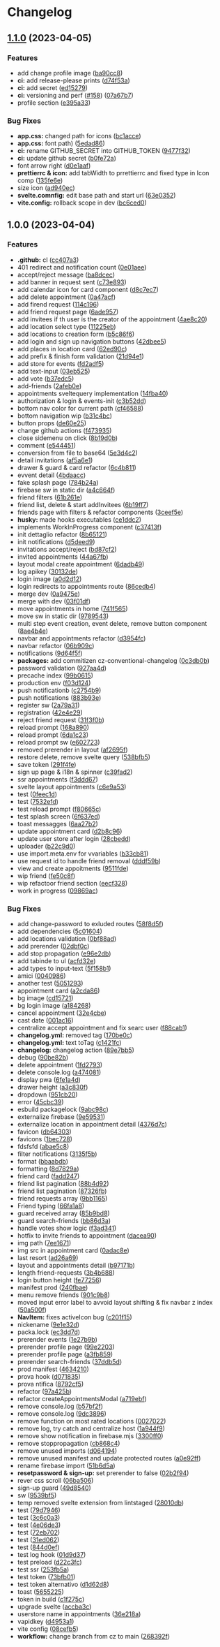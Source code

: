 # Changelog

## [1.1.0](https://github.com/dan-alin/oint/compare/v1.0.0...v1.1.0) (2023-04-05)


### Features

* add change profile image ([ba90cc8](https://github.com/dan-alin/oint/commit/ba90cc846661bd847f1bf654962afd3248d3df8b))
* **ci:** add release-please prints ([d74f53a](https://github.com/dan-alin/oint/commit/d74f53a50841e55cc05503e6f838259646e147fc))
* **ci:** add secret ([ed15279](https://github.com/dan-alin/oint/commit/ed15279394802dba6b0e83d0da4fed29574ccd09))
* **ci:** versioning and perf ([#158](https://github.com/dan-alin/oint/issues/158)) ([07a67b7](https://github.com/dan-alin/oint/commit/07a67b77f27a3aed6e648eab13f7285f9f8fddae))
* profile section ([e395a33](https://github.com/dan-alin/oint/commit/e395a3361307bb0a8aa5173fbea9451daf7050c7))


### Bug Fixes

* **app.css:** changed path for icons ([bc1acce](https://github.com/dan-alin/oint/commit/bc1acce6d603803e3002426c95d66dc8665809b1))
* **app.css:** font path) ([5edad86](https://github.com/dan-alin/oint/commit/5edad8607ee0e5ba211af6c6b5d235a4584986e3))
* **ci:** rename GITHUB_SECRET into GITHUB_TOKEN ([9477f32](https://github.com/dan-alin/oint/commit/9477f321f1f8086d9c8104443e13ef6513ac1f16))
* **ci:** update github secret ([b0fe72a](https://github.com/dan-alin/oint/commit/b0fe72a61202d3f3b762c78e59353a078e8b20e5))
* font arrow right ([d0e1aaf](https://github.com/dan-alin/oint/commit/d0e1aaf78ab8be70c3896f7bf77323d054b006ad))
* **prettierrc & icon:** add tabWidth to prrettierrc and fixed type in Icon comp ([135fe6e](https://github.com/dan-alin/oint/commit/135fe6e53c6bc2d957467723b63021389b5ef34f))
* size icon ([ad940ec](https://github.com/dan-alin/oint/commit/ad940ec22371c89050a2382836220be1531d9e9b))
* **svelte.comnfig:** edit base path and start url ([63e0352](https://github.com/dan-alin/oint/commit/63e035255f0ff0792b0145bcef6f3d3af87bb101))
* **vite.config:** rollback scope in dev ([bc6ced0](https://github.com/dan-alin/oint/commit/bc6ced0fb4253e5683cd00dfd08d5409ed50e2b1))

## 1.0.0 (2023-04-04)

### Features

- **.github:** cI ([cc407a3](https://github.com/dan-alin/oint/commit/cc407a3bf28de06f92b6690fb9b2267b5d6de54f))
- 401 redirect and notification count ([0e01aee](https://github.com/dan-alin/oint/commit/0e01aee894bc1a98895578f36b8237b5553c692b))
- accept/reject message ([ba8dcec](https://github.com/dan-alin/oint/commit/ba8dcecb05e944b18443e4152d10f027b1c6f9c0))
- add banner in request sent ([c73e893](https://github.com/dan-alin/oint/commit/c73e893313321be14b9eb5cdb1d0da78d8014781))
- add calendar icon for card component ([d8c7ec7](https://github.com/dan-alin/oint/commit/d8c7ec7b1f20310704abfd9095f2db64117e1067))
- add delete appointment ([0a47acf](https://github.com/dan-alin/oint/commit/0a47acf1bea052ce9a9537837af717e0725c6b74))
- add firend request ([114c196](https://github.com/dan-alin/oint/commit/114c196da8f7aa1480147d619fd7138dce9e430f))
- add friend request page ([6ade957](https://github.com/dan-alin/oint/commit/6ade9573ec975f9217e16fb04e7ce09bedbe25ee))
- add invitees if th user is the creator of the appointment ([4ae8c20](https://github.com/dan-alin/oint/commit/4ae8c20b385b0e0a9600200ea7ed87937d157f09))
- add location select type ([11225eb](https://github.com/dan-alin/oint/commit/11225ebafe73c9f1dafbb35950a706f4ecc9d11b))
- add locations to creation form ([b5c86f6](https://github.com/dan-alin/oint/commit/b5c86f6ede954d2a503ab8775f12f05445640cae))
- add login and sign up navigation buttons ([42dbee5](https://github.com/dan-alin/oint/commit/42dbee5e7a64198c428ef40ddc5df644ca42852b))
- add places in location card ([62ed90c](https://github.com/dan-alin/oint/commit/62ed90cd7b00fd0fa90ec9650da95dbdcdc0209a))
- add prefix & finish form validation ([21d94e1](https://github.com/dan-alin/oint/commit/21d94e1f4298b7f0cfa03d97d50d5fa84d81d475))
- add store for events ([fd2adf5](https://github.com/dan-alin/oint/commit/fd2adf5a0445ab9130ea99e2c6a09578eef97673))
- add text-input ([03eb525](https://github.com/dan-alin/oint/commit/03eb52550a84b262d11de5f226d0e18e85c5b16e))
- add vote ([b37edc5](https://github.com/dan-alin/oint/commit/b37edc58b9f3b691e6f4571e275e22d3a79c701e))
- add-friends ([2afeb0e](https://github.com/dan-alin/oint/commit/2afeb0e824f6f7b6f71558311ca527337e6adc6d))
- appointments sveltequery implementation ([14fba40](https://github.com/dan-alin/oint/commit/14fba40fe7b338442c389be5a013507f1106440b))
- authorization & login & events-init ([c3b52dd](https://github.com/dan-alin/oint/commit/c3b52dd865ece70ae1037d3e3edd6e456c6f7ac7))
- bottom nav color for current path ([cf46588](https://github.com/dan-alin/oint/commit/cf465888db9196365552f6cdbff6c0111855dba1))
- bottom navigation wip ([b31c4bc](https://github.com/dan-alin/oint/commit/b31c4bc962ada96304dea21c479264a4b08b97a3))
- button props ([de60e25](https://github.com/dan-alin/oint/commit/de60e25b8a1bdfe3bc46ad44c8dc891b7b380923))
- change github actions ([f473935](https://github.com/dan-alin/oint/commit/f4739358cb2686ccf765a8b8cccbd4d5ab76b315))
- close sidemenu on click ([8b19d0b](https://github.com/dan-alin/oint/commit/8b19d0b0035831688d0203a4799d0878b6abda6b))
- comment ([e544451](https://github.com/dan-alin/oint/commit/e54445189429937b6e3e2b617a488741f05cff60))
- conversion from file to base64 ([5e3d4c2](https://github.com/dan-alin/oint/commit/5e3d4c2dd435731c2b9c0214a833bb45e0d1110a))
- detail invitations ([af5a6e1](https://github.com/dan-alin/oint/commit/af5a6e1c5347889306d8b88e93dd8dd7b41823c8))
- drawer & guard & card refactor ([6c4b811](https://github.com/dan-alin/oint/commit/6c4b8112fe9e0842a8412aa300b4e3f587dee2e1))
- evvent detail ([4bdaacc](https://github.com/dan-alin/oint/commit/4bdaacc220aeb0a50bd6b8d88621407993b165f8))
- fake splash page ([784b24a](https://github.com/dan-alin/oint/commit/784b24aaf7a7f6466509826947dc6febab250e5a))
- firebase sw in static dir ([a4c664f](https://github.com/dan-alin/oint/commit/a4c664fe09a0433706330ed29e9256870b888f7d))
- friend filters ([61b261e](https://github.com/dan-alin/oint/commit/61b261ec044ac880d8eeafbaa3ee28dfce09f155))
- friend list, delete & start addInvitees ([6b19ff7](https://github.com/dan-alin/oint/commit/6b19ff7a699f480d52f6c08df424cf56ced4ce60))
- friends page with filters & refactor components ([3ceef5e](https://github.com/dan-alin/oint/commit/3ceef5e674ea5d0eaf24215d6e99e8bf717fb899))
- **husky:** made hooks executables ([ce1ddc2](https://github.com/dan-alin/oint/commit/ce1ddc2fac58f87bbfd90ca8c323de5d3012c1f5))
- implements WorkInProgress component ([c37413f](https://github.com/dan-alin/oint/commit/c37413f5f0d615d63110a545c477424012fe73e7))
- init dettaglio refactor ([8b65121](https://github.com/dan-alin/oint/commit/8b6512150fb7429bff6aa2f4acb96e3b8b7248f0))
- init notifications ([d5deed9](https://github.com/dan-alin/oint/commit/d5deed99ac1f5c56ae773c72c886404184f4f9a8))
- invitations accept/reject ([bd87cf2](https://github.com/dan-alin/oint/commit/bd87cf28606339af603d87764774da8fde12c87f))
- invited appointments ([44a67fb](https://github.com/dan-alin/oint/commit/44a67fb42f5ebac33d447cc02719eb205f73272b))
- layout modal create appointment ([6dadb49](https://github.com/dan-alin/oint/commit/6dadb493d34f904e86b1ed2c4918db06e45da86e))
- log apikey ([30132de](https://github.com/dan-alin/oint/commit/30132deb8574aa7376b963dd9969b77bd09294ac))
- login image ([a0d2d12](https://github.com/dan-alin/oint/commit/a0d2d121718c9330fb6970c9cde986f3094ad722))
- login redirects to appointments route ([86cedb4](https://github.com/dan-alin/oint/commit/86cedb4e82cf1a1c0c54ce6fd01c6bb6e6fa2250))
- merge dev ([0a9475e](https://github.com/dan-alin/oint/commit/0a9475ea9c87875adef2d55be57975bab86ffa19))
- merge with dev ([03f01df](https://github.com/dan-alin/oint/commit/03f01dfd6403113993d8415983f3915bd1dd7f9e))
- move appointments in home ([741f565](https://github.com/dan-alin/oint/commit/741f56596e096aa94002f7ac2058cbc51f6285c9))
- move sw in static dir ([9789543](https://github.com/dan-alin/oint/commit/97895432244a64150e667eb1ab6c736d5e06fc6f))
- multi step event creation, event delete, remove button component ([8ae4b4e](https://github.com/dan-alin/oint/commit/8ae4b4ecbf26ce1cdcc10ce62a1964deaa87ac44))
- navbar and appointments refactor ([d3954fc](https://github.com/dan-alin/oint/commit/d3954fc53965c11b8630ca7f25d3142b60efc922))
- navbar refactor ([06b909c](https://github.com/dan-alin/oint/commit/06b909c0d94c93696ba72fad85f5b1900828f72d))
- notifications ([9d64f5f](https://github.com/dan-alin/oint/commit/9d64f5fa744e13ae88f0bc65d69e1794f83c6b09))
- **packages:** add commitizen cz-conventional-changelog ([0c3db0b](https://github.com/dan-alin/oint/commit/0c3db0b7ade3c3e90eb5131ef29ae4c0fefaadde))
- password validation ([927aa4d](https://github.com/dan-alin/oint/commit/927aa4d225fe98b5b1b4b125c4eae744657cb8cf))
- precache index ([99b0615](https://github.com/dan-alin/oint/commit/99b061524d824ee379b72a01f1d3837b7dea44d3))
- production env ([f03d124](https://github.com/dan-alin/oint/commit/f03d124c5405d0626be52c12e6872dd040d8fb01))
- push notificationb ([c2754b9](https://github.com/dan-alin/oint/commit/c2754b9a10794afdabff7bd969208f810eae493a))
- push notifications ([883b93e](https://github.com/dan-alin/oint/commit/883b93e7842f1b3af0f832bc0779acd67324d69e))
- register sw ([2a79a31](https://github.com/dan-alin/oint/commit/2a79a31cbb132c3aeeefea7f657a3d536512a85b))
- registration ([42e4e29](https://github.com/dan-alin/oint/commit/42e4e29a87b487c6dece9e925417eb94e5030ad5))
- reject friend request ([31f3f0b](https://github.com/dan-alin/oint/commit/31f3f0bd0a7b3b62a525866374a635803e86f3ad))
- reload prompt ([168a890](https://github.com/dan-alin/oint/commit/168a890353a3f226d83782465ff0e3bd71fede7e))
- reload prompt ([6da1c23](https://github.com/dan-alin/oint/commit/6da1c2332be02fc5b8db568156e2bfdf5b201196))
- reload prompt sw ([e602723](https://github.com/dan-alin/oint/commit/e6027237ff4bebe203f7cda481ced75e5e037b2d))
- removed prerender in layout ([af2695f](https://github.com/dan-alin/oint/commit/af2695f5a9bdf9760b724215993b5754f9156ef8))
- restore delete, remove svelte query ([538bfb5](https://github.com/dan-alin/oint/commit/538bfb5f316356b94d2f950a2c95877f5327b070))
- save token ([291f4fe](https://github.com/dan-alin/oint/commit/291f4fecfcfe7d0cd506a79b66e070032eac939b))
- sign up page & i18n & spinner ([c39fad2](https://github.com/dan-alin/oint/commit/c39fad2fff5224d3b2f7d23bec700a68004d53a4))
- ssr appointments ([f3ddd67](https://github.com/dan-alin/oint/commit/f3ddd6719d21c98318a84275bb0b41460f5ca75b))
- svelte layout appointments ([c6e9a53](https://github.com/dan-alin/oint/commit/c6e9a53bf1e429b9d3f53f8f3977d1d7ea90a696))
- test ([0feec1d](https://github.com/dan-alin/oint/commit/0feec1d1d21daeba147041011f72da34f6cda7b3))
- test ([7532efd](https://github.com/dan-alin/oint/commit/7532efdc7e75a4b5c17d3b3af07d6a08360dd6ce))
- test reload prompt ([f80665c](https://github.com/dan-alin/oint/commit/f80665cd8cffdfb88082a995f2dd863ffef68059))
- test splash screen ([6f637ed](https://github.com/dan-alin/oint/commit/6f637ed36946c91e558682eb42d96f2b762c698b))
- toast messagges ([6aa27b2](https://github.com/dan-alin/oint/commit/6aa27b20d95d6082d99cca467bd5fb2dad72bd23))
- update appointment card ([d2b8c96](https://github.com/dan-alin/oint/commit/d2b8c967a5685ec03a7cc6e53da2a30827252129))
- update user store after login ([28cbedd](https://github.com/dan-alin/oint/commit/28cbedd5cabafa8d4dfaef56ffab3a57356a7440))
- uploader ([b22c9d0](https://github.com/dan-alin/oint/commit/b22c9d03ef705401cd7ea3cfa7210a91eb1971d1))
- use import.meta.env for vvariables ([b33cb81](https://github.com/dan-alin/oint/commit/b33cb8178d0b678971882f3833027ce1e71e6e5a))
- use request id to handle friend removal ([dddf59b](https://github.com/dan-alin/oint/commit/dddf59bb53d375f203a89201d82df724ad14ccda))
- view and create appoitments ([9511fde](https://github.com/dan-alin/oint/commit/9511fde5181e75c4dec23c81e173e0500beb071b))
- wip friend ([fe50c8f](https://github.com/dan-alin/oint/commit/fe50c8f974795c2e17b047a62fbe49f42844b798))
- wip refactoor friend section ([eecf328](https://github.com/dan-alin/oint/commit/eecf328652abd74b0a6a659c7cb4baee86a2420c))
- work in progress ([09869ac](https://github.com/dan-alin/oint/commit/09869ac0cada8e5d652e46cba8accf932a9475f7))

### Bug Fixes

- add change-password to exluded routes ([58f8d5f](https://github.com/dan-alin/oint/commit/58f8d5fd9f6646bf2a1ef599ca25c670c9089f31))
- add dependencies ([5c01604](https://github.com/dan-alin/oint/commit/5c016047959fe9cd45b42d455f6b7d3948e959af))
- add locations validation ([0bf88ad](https://github.com/dan-alin/oint/commit/0bf88ad1328418a14148bd4e7e8dd1561c63b392))
- add prerender ([02dbf0c](https://github.com/dan-alin/oint/commit/02dbf0c67e6c0513c1721b38dcec2b9d4b5fe44e))
- add stop propagation ([e96e2db](https://github.com/dan-alin/oint/commit/e96e2db62ad07203d9e70f00c4cb0aec806efe27))
- add tabinde to ul ([acfd32e](https://github.com/dan-alin/oint/commit/acfd32e9fa89ab4e59a3ff721fd45a03ab3a98ea))
- add types to input-text ([5f158b1](https://github.com/dan-alin/oint/commit/5f158b1cc89d0e0c10b3ce05c4fe93c575d0aca1))
- amici ([0040986](https://github.com/dan-alin/oint/commit/0040986b8453e07cd3de7b818b4d91b989114b4b))
- another test ([5051293](https://github.com/dan-alin/oint/commit/5051293ee55bf883ab24dd92ac08e9facfdb827e))
- appointment card ([a2cda86](https://github.com/dan-alin/oint/commit/a2cda869e326468b40e488a939f26be1c166dcfb))
- bg image ([cd15721](https://github.com/dan-alin/oint/commit/cd157215aca7556b6bd907c3a54f62bff0cee51a))
- bg login image ([a184268](https://github.com/dan-alin/oint/commit/a184268acf33f45b9dd1c8a71d62727a0570f3a2))
- cancel appointment ([32e4cbe](https://github.com/dan-alin/oint/commit/32e4cbe60b2b7c1bf19735cf2e9e48d69817663c))
- cast date ([001ac16](https://github.com/dan-alin/oint/commit/001ac162217f43d9fa935a5d4279eb612eced4ed))
- centralize accept appointment and fix searc user ([f88cab1](https://github.com/dan-alin/oint/commit/f88cab10306fe5b30da1e0889f354ee140248b6a))
- **changelog.yml:** removed tag ([170be0c](https://github.com/dan-alin/oint/commit/170be0ca9e66eb89410cc5b47c69ae5aac43ed8e))
- **changelog.yml:** text toTag ([c1421fc](https://github.com/dan-alin/oint/commit/c1421fc3f8d70d312e3b9c1278046a1b9819792f))
- **changelog:** changelog action ([89e7bb5](https://github.com/dan-alin/oint/commit/89e7bb5bc21e9e9c28f9d7e1c198999f242b9071))
- debug ([90be82b](https://github.com/dan-alin/oint/commit/90be82b1e54c46172f9ac969863baa50ecb6c756))
- delete appointment ([1fd2793](https://github.com/dan-alin/oint/commit/1fd2793c65725b6281b83bd9f588eb6687647760))
- delete console.log ([a474081](https://github.com/dan-alin/oint/commit/a474081cf1fb31ba98a9c4562928b9b6dd028203))
- display pwa ([6fe1a4d](https://github.com/dan-alin/oint/commit/6fe1a4dc5a1bdda9f9b81fdeec739c3bb06dd03a))
- drawer height ([a3c830f](https://github.com/dan-alin/oint/commit/a3c830f68b906e2b8177f0a4a418f450d884e8a1))
- dropdown ([951cb20](https://github.com/dan-alin/oint/commit/951cb203c135ef1e7f2245d909aff9d03e4a036d))
- error ([45cbc39](https://github.com/dan-alin/oint/commit/45cbc392fe4d1ba06f8b7d9611a162430dfa40ad))
- esbuild packagelock ([9abc98c](https://github.com/dan-alin/oint/commit/9abc98c2a1b758b2df31b01b19bd5be4ddfc3a11))
- externalize firebase ([9e59531](https://github.com/dan-alin/oint/commit/9e5953178a3d0341d95e8c287ef4b2481e5a8295))
- externalize location in appointment detail ([4376d7c](https://github.com/dan-alin/oint/commit/4376d7c29b5a1784d0527a7e7553831320cca95b))
- favicon ([db64303](https://github.com/dan-alin/oint/commit/db64303fac0fbdbd5f5a6e3f91950a282d9d02ad))
- favicons ([1bec728](https://github.com/dan-alin/oint/commit/1bec7283d873e26d402656822c76b5558dbdefbe))
- fdsfsfd ([abae5c8](https://github.com/dan-alin/oint/commit/abae5c88a45e6052983352f6988dd11a59b6aeec))
- filter notifications ([3135f5b](https://github.com/dan-alin/oint/commit/3135f5bff7df5bc0680bdd03e5dbec554f60e529))
- format ([bbaabdb](https://github.com/dan-alin/oint/commit/bbaabdb1048654f7fc754d9bdc270260746be7ee))
- formatting ([8d7829a](https://github.com/dan-alin/oint/commit/8d7829afd290b10e53af62eea2c12525127a21c5))
- friend card ([fadd247](https://github.com/dan-alin/oint/commit/fadd247ceade5ad6733d303d0f498180e8a44ef7))
- friend list pagination ([88b4d92](https://github.com/dan-alin/oint/commit/88b4d92f30834e153f55bdfa0a9a82659e14f9fc))
- friend list pagination ([87326fb](https://github.com/dan-alin/oint/commit/87326fbd9a2b8a7936b8b734ea8cf07fdb0f58c1))
- friend requests array ([9bb1165](https://github.com/dan-alin/oint/commit/9bb1165f365ed429e15e7e332a1fbb460b9a57f3))
- Friend typing ([66fa1a8](https://github.com/dan-alin/oint/commit/66fa1a838daeed2f03953d414eb9351f33cb9af0))
- guard received array ([85b9bd8](https://github.com/dan-alin/oint/commit/85b9bd809127adf8db50ac0bdc047463fb2c6b24))
- guard search-friends ([bb86d3a](https://github.com/dan-alin/oint/commit/bb86d3a1ffe6da12282f53696149a833a644a714))
- handle votes show logic ([f3ad341](https://github.com/dan-alin/oint/commit/f3ad3415eb3614a07e6e76606f9afa81cb58c828))
- hotfix to invite friends to appointment ([dacea90](https://github.com/dan-alin/oint/commit/dacea906b60d2f53d359d470aadb1813eb9149c9))
- img path ([7ee1671](https://github.com/dan-alin/oint/commit/7ee16712373a4b9ad29bd6f62b73d3bea42efc4a))
- img src in appointment card ([0adac8e](https://github.com/dan-alin/oint/commit/0adac8e98a8ad20a00c0ddb672d7bc331ba183b4))
- last resort ([ad26a69](https://github.com/dan-alin/oint/commit/ad26a698c76cfb5063dc09acf55b01a64f15fd61))
- layout and appointments detail ([b97171b](https://github.com/dan-alin/oint/commit/b97171b9fc020cae6aa79fad0afdc747a51f7882))
- length friend-requests ([3b4b688](https://github.com/dan-alin/oint/commit/3b4b688b7257b99db5bd5bbb1047d30909c2da7c))
- login button height ([fe77256](https://github.com/dan-alin/oint/commit/fe7725687a8d74a5558f95dba1aae1695fa2314b))
- manifest prod ([240fbae](https://github.com/dan-alin/oint/commit/240fbaeda6ed1049331fe2b3124a8d88b09b541a))
- menu remove friends ([901c9b8](https://github.com/dan-alin/oint/commit/901c9b84ed23b1f4fe1948ca3cae1836fb13916a))
- moved input error label to avvoid layout shifting & fix navbar z index ([50a500f](https://github.com/dan-alin/oint/commit/50a500f46b3f8fc3721133f0205b20ed4dc269ed))
- **NavItem:** fixes activeIcon bug ([c201f15](https://github.com/dan-alin/oint/commit/c201f15c79a97c453edbda9008edd20efd1898f2))
- nickename ([9e1e32d](https://github.com/dan-alin/oint/commit/9e1e32d4d6e8b8b16da8b9670c1eaf56e9c339d3))
- packa.lock ([ec3dd7d](https://github.com/dan-alin/oint/commit/ec3dd7d45b062b8ac98eb6939bddae1f7ca81282))
- prerender events ([1e27b9b](https://github.com/dan-alin/oint/commit/1e27b9b98778e5313e55f2dd4bc5da39acc9f56d))
- prerender profile page ([99e2203](https://github.com/dan-alin/oint/commit/99e2203dceb74f9f53cb103ee423c0a062ade46b))
- prerender profile page ([a3fb859](https://github.com/dan-alin/oint/commit/a3fb859e0573aec208b563c28dd1b71650f616b0))
- prerender search-friends ([37ddb5d](https://github.com/dan-alin/oint/commit/37ddb5d83393921c78c85024bf589bd86fc076ee))
- prod manifest ([4634210](https://github.com/dan-alin/oint/commit/4634210363aaca960e53c3feba98a3dd3be4c6c7))
- prova hook ([d071835](https://github.com/dan-alin/oint/commit/d071835aa92e74bb87b0d1c60dc0e2cd8f3833de))
- prova ntifica ([8792cf5](https://github.com/dan-alin/oint/commit/8792cf53100cb1bd09985682fd5a40f24e3eabc2))
- refactor ([97a425b](https://github.com/dan-alin/oint/commit/97a425bd769beb5b1794aa289b273ca9ae5bca9e))
- refactor createAppointmentsModal ([a719ebf](https://github.com/dan-alin/oint/commit/a719ebf5eec4349881bbb20f0c75b6cd19b0f39f))
- remove console.log ([b57bf2f](https://github.com/dan-alin/oint/commit/b57bf2f343f90eaa70a74b9f78a359db8fb035ad))
- remove console.log ([9dc3896](https://github.com/dan-alin/oint/commit/9dc3896bd3217b2c144cf1c43b59b13b27fb4d2f))
- remove function on most rated locations ([0027022](https://github.com/dan-alin/oint/commit/0027022cf63e7ba9b2525366e017d1246963c45c))
- remove log, try catch and centralize host ([1a944f9](https://github.com/dan-alin/oint/commit/1a944f97e747366def0af95dc87e8cea09cf95c3))
- remove show notification in firebase.mjs ([3300ff0](https://github.com/dan-alin/oint/commit/3300ff0f796b8a3ce43d4ec106608aa078fa078c))
- remove stoppropagation ([cb868c4](https://github.com/dan-alin/oint/commit/cb868c43ac5bcc9a1be47f34b6e83ff191695a1b))
- remove unused imports ([d064194](https://github.com/dan-alin/oint/commit/d064194f0a6f029234619af3eb4978b62f832e49))
- remove unused manifest and update protected routes ([a0e92ff](https://github.com/dan-alin/oint/commit/a0e92ff6cbb48d923864b573cf31bbd52e8975d9))
- rename firebase import ([51b6d5a](https://github.com/dan-alin/oint/commit/51b6d5ac973b9e051071a1bf06579e20f9384c52))
- **resetpassword & sign-up:** set prerender to false ([02b2f94](https://github.com/dan-alin/oint/commit/02b2f9491fdf88cbeddc31dff114b6bc474ebe5a))
- rever css scroll ([06ba506](https://github.com/dan-alin/oint/commit/06ba5068f6e2dfc9877d179eeea948f3139e3aff))
- sign-up guard ([49d8540](https://github.com/dan-alin/oint/commit/49d854028dac626f08808c3dea3fe4eb512722cf))
- sw ([9539bf5](https://github.com/dan-alin/oint/commit/9539bf5d40695bb6c8ccfd7067b68b7f40c493b5))
- temp removed svelte extension from lintstaged ([28010db](https://github.com/dan-alin/oint/commit/28010dbf1f6912b38d9fe1f2b2cbb10c8654d798))
- test ([79d7946](https://github.com/dan-alin/oint/commit/79d7946030d14b3502201c88a9aad3f17768ae60))
- test ([3c6c0a3](https://github.com/dan-alin/oint/commit/3c6c0a3a42b6ddfc8667bffb982c5ae5d2367447))
- test ([4e06de3](https://github.com/dan-alin/oint/commit/4e06de31beafea2d0830489bfd827a27e83f79f5))
- test ([72eb702](https://github.com/dan-alin/oint/commit/72eb70216de400697b9e8d66c0b06e4fde091811))
- test ([31ed062](https://github.com/dan-alin/oint/commit/31ed062c65d424f77c4e08089ff5bfc4015129d8))
- test ([844d0ef](https://github.com/dan-alin/oint/commit/844d0efada628dd0d40aa2af60cf4febf8dc2a36))
- test log hook ([01d9d37](https://github.com/dan-alin/oint/commit/01d9d375346364fbfcfcb74ea152572d1d48ae3d))
- test preload ([d22c3fc](https://github.com/dan-alin/oint/commit/d22c3fc0822bdd599bd17ef76244aefb0a5355cf))
- test ssr ([253fb5a](https://github.com/dan-alin/oint/commit/253fb5a32abf7609f62f48eda3af74bc5a07e8ec))
- test token ([73bfb01](https://github.com/dan-alin/oint/commit/73bfb01d50bf2c8deb6c7c5077c8d01b89caa89e))
- test token alternativo ([d1d62d8](https://github.com/dan-alin/oint/commit/d1d62d83025d86240eb07d1be8563c79ea1e0167))
- toast ([5655225](https://github.com/dan-alin/oint/commit/5655225e5975aeb396b432f837be8abd46aba477))
- token in build ([c1f275c](https://github.com/dan-alin/oint/commit/c1f275c0490c27bde0602aade9c4d2c341ea2f9f))
- upgrade svelte ([accba3c](https://github.com/dan-alin/oint/commit/accba3c85d7862595c8f767a293e4009a9c0dc12))
- userstore name in appointments ([36e218a](https://github.com/dan-alin/oint/commit/36e218a03c06ed3b68c55b0c622a51696b01baca))
- vapidkey ([d4953a1](https://github.com/dan-alin/oint/commit/d4953a18dff7f4663b27000ad7d831df9c018c11))
- vite config ([08cefb5](https://github.com/dan-alin/oint/commit/08cefb59ae3d4cef626e6a70b2774a2968a69fe1))
- **workflow:** change branch from cz to main ([268392f](https://github.com/dan-alin/oint/commit/268392f95c6f5dc1ecd3833779d0b4df8f609d0d))
